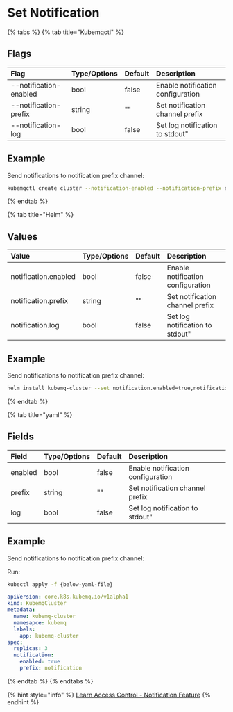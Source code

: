 # Set Notification

{% tabs %}
{% tab title="Kubemqctl" %}
## Flags

| Flag | Type/Options | Default | Description |
| :--- | :--- | :--- | :--- |
| --notification-enabled | bool | false | Enable notification configuration |
| --notification-prefix | string | "" | Set notification channel prefix |
| --notification-log | bool | false | Set log notification to stdout" |

## Example

Send notifications to notification prefix channel:

```bash
kubemqctl create cluster --notification-enabled --notification-prefix notification
```
{% endtab %}

{% tab title="Helm" %}
## Values

| Value | Type/Options | Default | Description |
| :--- | :--- | :--- | :--- |
| notification.enabled | bool | false | Enable notification configuration |
| notification.prefix | string | "" | Set notification channel prefix |
| notification.log | bool | false | Set log notification to stdout" |

## Example

Send notifications to notification prefix channel:

```bash
helm install kubemq-cluster --set notification.enabled=true,notification.prefix=notification  kubemq-charts/kubemq
```
{% endtab %}

{% tab title="yaml" %}
## Fields

| Field | Type/Options | Default | Description |
| :--- | :--- | :--- | :--- |
| enabled | bool | false | Enable notification configuration |
| prefix | string | "" | Set notification channel prefix |
| log | bool | false | Set log notification to stdout" |

## Example

Send notifications to notification prefix channel:

Run:

```bash
kubectl apply -f {below-yaml-file}
```

```yaml
apiVersion: core.k8s.kubemq.io/v1alpha1
kind: KubemqCluster
metadata:
  name: kubemq-cluster
  namesapce: kubemq
  labels:
    app: kubemq-cluster
spec:
  replicas: 3
  notification:
    enabled: true
    prefix: notification
```
{% endtab %}
{% endtabs %}

{% hint style="info" %}
[Learn Access Control - Notification Feature](https://github.com/kubemq-io/gitbook-docs/tree/864b0902d11420db7eced111d8cf9e295a654a6e/learn/access-control/notification.md)
{% endhint %}


